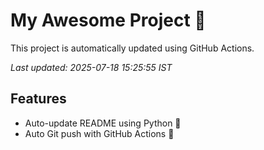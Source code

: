 # My Awesome Project 🚀

This project is automatically updated using GitHub Actions.

_Last updated: 2025-07-18 15:25:55 IST_

## Features
- Auto-update README using Python 🐍
- Auto Git push with GitHub Actions 🤖
